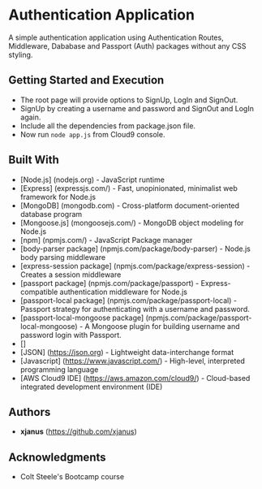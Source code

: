 # Authentication Application

A simple authentication application using Authentication Routes, Middleware, Dababase and Passport (Auth) packages without any CSS styling. 

## Getting Started and Execution

* The root page will provide options to SignUp, LogIn and SignOut.
* SignUp by creating a username and password and SignOut and LogIn again.
* Include all the dependencies from package.json file.
* Now run `node app.js` from Cloud9 console.

## Built With

* [Node.js] (nodejs.org) - JavaScript runtime
* [Express] (expressjs.com/) - Fast, unopinionated, minimalist web framework for Node.js
* [MongoDB] (mongodb.com) - Cross-platform document-oriented database program
* [Mongoose.js] (mongoosejs.com/) - MongoDB object modeling for Node.js
* [npm] (npmjs.com/) - JavaScript Package manager
* [body-parser package] (npmjs.com/package/body-parser) - Node.js body parsing middleware
* [express-session package] (npmjs.com/package/express-session) - Creates a session middleware
* [passport package] (npmjs.com/package/passport) - Express-compatible authentication middleware for Node.js
* [passport-local package] (npmjs.com/package/passport-local) - Passport strategy for authenticating with a username and password.
* [passport-local-mongoose package] (npmjs.com/package/passport-local-mongoose) - A Mongoose plugin for building username and password login with Passport.
* []
* [JSON] (https://json.org) - Lightweight data-interchange format
* [Javascript] (https://www.javascript.com/) - High-level, interpreted programming language
* [AWS Cloud9 IDE] (https://aws.amazon.com/cloud9/) -  Cloud-based integrated development environment (IDE)

## Authors

* **xjanus** (https://github.com/xjanus)

## Acknowledgments

* Colt Steele's Bootcamp course
